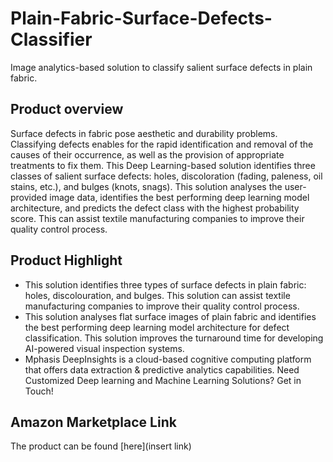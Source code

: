 # Plain-Fabric-Surface-Defects-Classifier
Image analytics-based solution to classify salient surface defects in plain fabric.

## Product overview
Surface defects in fabric pose aesthetic and durability problems. Classifying defects enables for the rapid identification and removal of the causes of their occurrence, as well as the provision of appropriate treatments to fix them. This Deep Learning-based solution identifies three classes of salient surface defects: holes, discoloration (fading, paleness, oil stains, etc.), and bulges (knots, snags). This solution analyses the user-provided image data, identifies the best performing deep learning model architecture, and predicts the defect class with the highest probability score. This can assist textile manufacturing companies to improve their quality control process.

## Product Highlight 
* This solution identifies three types of surface defects in plain fabric: holes, discolouration, and bulges. This solution can assist textile manufacturing companies to improve their quality control process.
* This solution analyses flat surface images of plain fabric and identifies the best performing deep learning model architecture for defect classification. This solution improves the turnaround time for developing AI-powered visual inspection systems.
* Mphasis DeepInsights is a cloud-based cognitive computing platform that offers data extraction & predictive analytics capabilities. Need Customized Deep learning and Machine Learning Solutions? Get in Touch!

## Amazon Marketplace Link
The product can be found [here](insert link)

